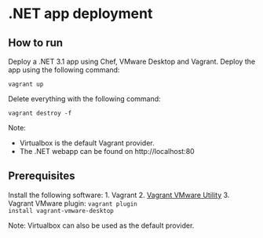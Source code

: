 # .NET app deployment
## How to run
Deploy a .NET 3.1 app using Chef, VMware Desktop and Vagrant. Deploy the app using the following command:

    vagrant up

Delete everything with the following command:

    vagrant destroy -f

Note: 
- Virtualbox is the default Vagrant provider. 
- The .NET webapp can be found on http://localhost:80

## Prerequisites
Install the following software:
    1. Vagrant
    2. [Vagrant VMware Utility](https://www.vagrantup.com/docs/providers/vmware/vagrant-vmware-utility)
    3. Vagrant VMware plugin: <code>vagrant plugin install vagrant-vmware-desktop</code>
    
Note: Virtualbox can also be used as the default provider.